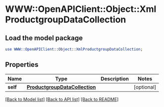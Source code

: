 # WWW::OpenAPIClient::Object::XmlProductgroupDataCollection

## Load the model package
```perl
use WWW::OpenAPIClient::Object::XmlProductgroupDataCollection;
```

## Properties
Name | Type | Description | Notes
------------ | ------------- | ------------- | -------------
**self** | [**ProductgroupDataCollection**](ProductgroupDataCollection.md) |  | [optional] 

[[Back to Model list]](../README.md#documentation-for-models) [[Back to API list]](../README.md#documentation-for-api-endpoints) [[Back to README]](../README.md)


